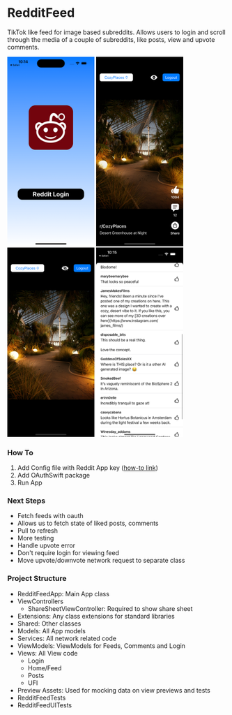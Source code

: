 # RedditFeed
TikTok like feed for image based subreddits. Allows users to login and scroll through the media of a couple of subreddits, like posts, view and upvote comments.

<p float="left">
  <img src="screenshots/login_screen.png" alt="drawing" width="200"/>
  <img src="screenshots/home_screen.png" alt="drawing" width="200"/>
  <img src="screenshots/home_screen_hidden.png" alt="drawing" width="200"/>
  <img src="screenshots/comment_screen.png" alt="drawing" width="200"/>
</p>

### How To
1. Add Config file with Reddit App key ([how-to link](https://medium.com/swift-india/secure-secrets-in-ios-app-9f66085800b4))
2. Add OAuthSwift package
3. Run App

### Next Steps
- Fetch feeds with oauth
- Allows us to fetch state of liked posts, comments
- Pull to refresh
- More testing
- Handle upvote error
- Don't require login for viewing feed
- Move upvote/downvote network request to separate class


### Project Structure

- RedditFeedApp: Main App class
- ViewControllers
  - ShareSheetViewController: Required to show share sheet
- Extensions: Any class extensions for standard libraries
- Shared: Other classes
- Models: All App models
- Services: All network related code
- ViewModels: ViewModels for Feeds, Comments and Login
- Views: All View code
  - Login
  - Home/Feed
  - Posts
  - UFI
- Preview Assets: Used for mocking data on view previews and tests
- RedditFeedTests
- RedditFeedUITests
